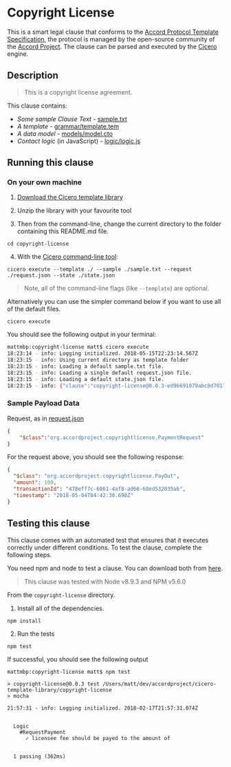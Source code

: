 
# Copyright License

This is a smart legal clause that conforms to the [Accord Protocol Template Specification](https://docs.google.com/document/d/1UacA_r2KGcBA2D4voDgGE8jqid-Uh4Dt09AE-shBKR0), the protocol is managed by the open-source community of the [Accord Project](https://accordproject.org). The clause can be parsed and executed by the [Cicero](https://github.com/accordproject/cicero) engine.

## Description
> This is a copyright license agreement.

This clause contains:
- *Some sample Clause Text* - [sample.txt](sample.txt)
- *A template* - [grammar/template.tem](grammar/template.tem)
- *A data model* - [models/model.cto](models/model.cto)
- *Contact logic* (in JavaScript) - [logic/logic.js](lib/logic.js)

## Running this clause

### On your own machine

1. [Download the Cicero template library](https://github.com/accordproject/copyright-license/archive/master.zip)

2. Unzip the library with your favourite tool

3. Then from the command-line, change the current directory to the folder containing this README.md file.
```
cd copyright-license
```
4. With the [Cicero command-line tool](https://github.com/accordproject/cicero#installation):
```
cicero execute --template ./ --sample ./sample.txt --request ./request.json --state ./state.json
```
> Note, all of the command-line flags (like `--template`) are optional.

Alternatively you can use the simpler command below if you want to use all of the default files.
```
cicero execute
```

You should see the following output in your terminal:
```bash
mattmbp:copyright-license matt$ cicero execute
18:23:14 - info: Logging initialized. 2018-05-15T22:23:14.567Z
18:23:15 - info: Using current directory as template folder
18:23:15 - info: Loading a default sample.txt file.
18:23:15 - info: Loading a single default request.json file.
18:23:15 - info: Loading a default state.json file.
18:23:15 - info: {"clause":"copyright-license@0.0.3-ed96691079abc8d7017e5070ab9e3e901d04fc911ee6617fe181cefacf663010","request":{"$class":"org.accordproject.copyrightlicense.PaymentRequest"},"response":{"$class":"org.accordproject.copyrightlicense.PayOut","amount":100,"transactionId":"b27a6afc-8dd9-4620-bcc8-d063e5ffe5de","timestamp":"2018-05-15T22:23:15.353Z"},"state":{"$class":"org.accordproject.common.State","stateId":"org.accordproject.common.State#1"},"emit":[]}
```

### Sample Payload Data

Request, as in [request.json](https://github.com/accordproject/cicero-template-library/blob/master/copyright-notice/request.json)
```json
{
    "$class":"org.accordproject.copyrightlicense.PaymentRequest"
}
```

For the request above, you should see the following response:
```json
{
  "$class": "org.accordproject.copyrightlicense.PayOut",
  "amount": 100,
  "transactionId": "478eff7c-6861-4af8-ad66-68ed532035a6",
  "timestamp": "2018-05-04T04:42:30.698Z"
}
```


## Testing this clause

This clause comes with an automated test that ensures that it executes correctly under different conditions. To test the clause, complete the following steps.

You need npm and node to test a clause. You can download both from [here](https://nodejs.org/).

> This clause was tested with Node v8.9.3 and NPM v5.6.0

From the `copyright-license` directory.

1. Install all of the dependencies.
```
npm install
```

2. Run the tests
```
npm test
```
If successful, you should see the following output
```
mattmbp:copyright-license matt$ npm test

> copyright-license@0.0.3 test /Users/matt/dev/accordproject/cicero-template-library/copyright-license
> mocha

21:57:31 - info: Logging initialized. 2018-02-17T21:57:31.074Z


  Logic
    #RequestPayment
      ✓ licensee fee should be payed to the amount of


  1 passing (362ms)

```
